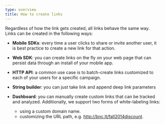 ```yaml
---
type: overview
title: How to create links
---
```


Regardless of how the link gets created, all links behave the same way. Links can be created in the following ways:

* **Mobile SDKs**: every time a user clicks to share or invite another user, it is best practice to create a new link for that action.

* **Web SDK**: you can create links on the fly on your web page that can persist data through an install of your mobile app.

* **HTTP API**: a common use case is to batch-create links customized to each of your users for a specific campaign.

* **String builder**: you can just take link and append deep link parameters

* **Dashboard**: you can manually create custom links that can be tracked and analyzed. Additionally, we support two forms of white-labeling links:
	- using a custom domain name.
	- customizing the URL path, e.g. http://bnc.lt/fall2014discount.
